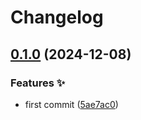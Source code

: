 # Changelog

## [0.1.0](https://github.com/hugomods/jsend/compare/v0.0.1...v0.1.0) (2024-12-08)


### Features ✨

* first commit ([5ae7ac0](https://github.com/hugomods/jsend/commit/5ae7ac0f84691e70e5e475309731d3b125b1f420))
